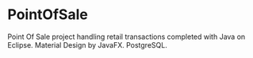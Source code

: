 # PointOfSale

Point Of Sale project handling retail transactions completed with Java on Eclipse.
Material Design by JavaFX.
PostgreSQL.
